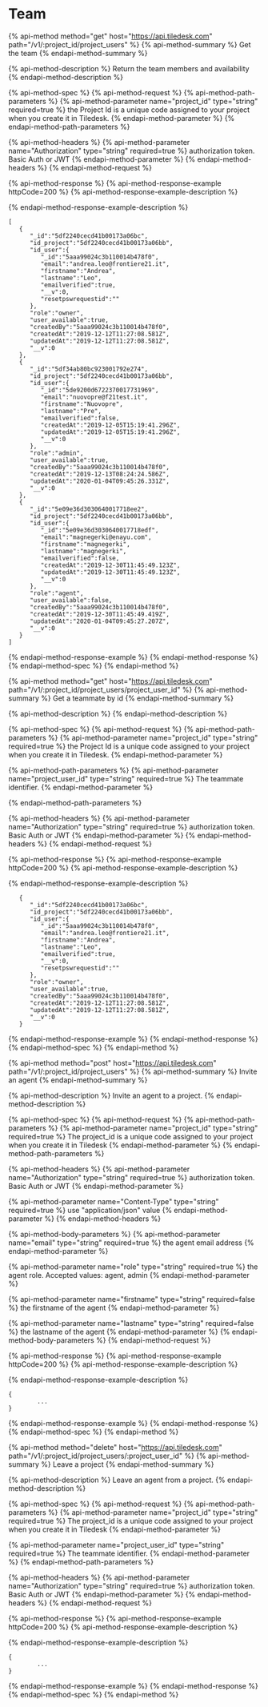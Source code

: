 # Team

{% api-method method="get" host="https://api.tiledesk.com" path="/v1/:project\_id/project\_users" %}
{% api-method-summary %}
Get the team
{% endapi-method-summary %}

{% api-method-description %}
Return the team members and availability
{% endapi-method-description %}

{% api-method-spec %}
{% api-method-request %}
{% api-method-path-parameters %}
{% api-method-parameter name="project\_id" type="string" required=true %}
the Project Id is a unique code assigned to your project when you create it in Tiledesk.
{% endapi-method-parameter %}
{% endapi-method-path-parameters %}

{% api-method-headers %}
{% api-method-parameter name="Authorization" type="string" required=true %}
authorization token. Basic Auth or JWT
{% endapi-method-parameter %}
{% endapi-method-headers %}
{% endapi-method-request %}

{% api-method-response %}
{% api-method-response-example httpCode=200 %}
{% api-method-response-example-description %}

{% endapi-method-response-example-description %}

```text
[
   {
      "_id":"5df2240cecd41b00173a06bc",
      "id_project":"5df2240cecd41b00173a06bb",
      "id_user":{
         "_id":"5aaa99024c3b110014b478f0",
         "email":"andrea.leo@frontiere21.it",
         "firstname":"Andrea",
         "lastname":"Leo",
         "emailverified":true,
         "__v":0,
         "resetpswrequestid":""
      },
      "role":"owner",
      "user_available":true,
      "createdBy":"5aaa99024c3b110014b478f0",
      "createdAt":"2019-12-12T11:27:08.581Z",
      "updatedAt":"2019-12-12T11:27:08.581Z",
      "__v":0
   },
   {
      "_id":"5df34ab80bc923001792e274",
      "id_project":"5df2240cecd41b00173a06bb",
      "id_user":{
         "_id":"5de9200d6722370017731969",
         "email":"nuovopre@f21test.it",
         "firstname":"Nuovopre",
         "lastname":"Pre",
         "emailverified":false,
         "createdAt":"2019-12-05T15:19:41.296Z",
         "updatedAt":"2019-12-05T15:19:41.296Z",
         "__v":0
      },
      "role":"admin",
      "user_available":true,
      "createdBy":"5aaa99024c3b110014b478f0",
      "createdAt":"2019-12-13T08:24:24.586Z",
      "updatedAt":"2020-01-04T09:45:26.331Z",
      "__v":0
   },
   {
      "_id":"5e09e36d3030640017718ee2",
      "id_project":"5df2240cecd41b00173a06bb",
      "id_user":{
         "_id":"5e09e36d3030640017718edf",
         "email":"magnegerki@enayu.com",
         "firstname":"magnegerki",
         "lastname":"magnegerki",
         "emailverified":false,
         "createdAt":"2019-12-30T11:45:49.123Z",
         "updatedAt":"2019-12-30T11:45:49.123Z",
         "__v":0
      },
      "role":"agent",
      "user_available":false,
      "createdBy":"5aaa99024c3b110014b478f0",
      "createdAt":"2019-12-30T11:45:49.419Z",
      "updatedAt":"2020-01-04T09:45:27.207Z",
      "__v":0
   }
]
```
{% endapi-method-response-example %}
{% endapi-method-response %}
{% endapi-method-spec %}
{% endapi-method %}



{% api-method method="get" host="https://api.tiledesk.com" path="/v1/:project\_id/project\_users/project\_user\_id" %}
{% api-method-summary %}
Get a teammate by id
{% endapi-method-summary %}

{% api-method-description %}
{% endapi-method-description %}

{% api-method-spec %}
{% api-method-request %}
{% api-method-path-parameters %}
{% api-method-parameter name="project\_id" type="string" required=true %}
the Project Id is a unique code assigned to your project when you create it in Tiledesk.
{% endapi-method-parameter %}

{% api-method-path-parameters %}
{% api-method-parameter name="project\_user\_id" type="string" required=true %}
The teammate identifier.
{% endapi-method-parameter %}

{% endapi-method-path-parameters %}

{% api-method-headers %}
{% api-method-parameter name="Authorization" type="string" required=true %}
authorization token. Basic Auth or JWT
{% endapi-method-parameter %}
{% endapi-method-headers %}
{% endapi-method-request %}

{% api-method-response %}
{% api-method-response-example httpCode=200 %}
{% api-method-response-example-description %}

{% endapi-method-response-example-description %}

```text
   {
      "_id":"5df2240cecd41b00173a06bc",
      "id_project":"5df2240cecd41b00173a06bb",
      "id_user":{
         "_id":"5aaa99024c3b110014b478f0",
         "email":"andrea.leo@frontiere21.it",
         "firstname":"Andrea",
         "lastname":"Leo",
         "emailverified":true,
         "__v":0,
         "resetpswrequestid":""
      },
      "role":"owner",
      "user_available":true,
      "createdBy":"5aaa99024c3b110014b478f0",
      "createdAt":"2019-12-12T11:27:08.581Z",
      "updatedAt":"2019-12-12T11:27:08.581Z",
      "__v":0
   }
```
{% endapi-method-response-example %}
{% endapi-method-response %}
{% endapi-method-spec %}
{% endapi-method %}



{% api-method method="post" host="https://api.tiledesk.com" path="/v1/:project\_id/project\_users" %}
{% api-method-summary %}
Invite an agent
{% endapi-method-summary %}

{% api-method-description %}
Invite an agent to a project.
{% endapi-method-description %}

{% api-method-spec %}
{% api-method-request %}
{% api-method-path-parameters %}
{% api-method-parameter name="project\_id" type="string" required=true %}
The project\_id is a unique code assigned to your project when you create it in Tiledesk
{% endapi-method-parameter %}
{% endapi-method-path-parameters %}

{% api-method-headers %}
{% api-method-parameter name="Authorization" type="string" required=true %}
authorization token. Basic Auth or JWT
{% endapi-method-parameter %}

{% api-method-parameter name="Content-Type" type="string" required=true %}
use "application/json" value
{% endapi-method-parameter %}
{% endapi-method-headers %}

{% api-method-body-parameters %}
{% api-method-parameter name="email" type="string" required=true %}
the agent email address
{% endapi-method-parameter %}

{% api-method-parameter name="role" type="string" required=true %}
the agent role. Accepted values: agent, admin
{% endapi-method-parameter %}

{% api-method-parameter name="firstname" type="string" required=false %}
the firstname of the agent
{% endapi-method-parameter %}

{% api-method-parameter name="lastname" type="string" required=false %}
the lastname of the agent
{% endapi-method-parameter %}
{% endapi-method-body-parameters %}
{% endapi-method-request %}

{% api-method-response %}
{% api-method-response-example httpCode=200 %}
{% api-method-response-example-description %}

{% endapi-method-response-example-description %}

```text
{  
        ...
}
```
{% endapi-method-response-example %}
{% endapi-method-response %}
{% endapi-method-spec %}
{% endapi-method %}

{% api-method method="delete" host="https://api.tiledesk.com" path="/v1/:project\_id/project\_users/:project\_user\_id" %}
{% api-method-summary %}
Leave a project
{% endapi-method-summary %}

{% api-method-description %}
Leave an agent from a project.
{% endapi-method-description %}

{% api-method-spec %}
{% api-method-request %}
{% api-method-path-parameters %}
{% api-method-parameter name="project\_id" type="string" required=true %}
The project\_id is a unique code assigned to your project when you create it in Tiledesk
{% endapi-method-parameter %}

{% api-method-parameter name="project\_user\_id" type="string" required=true %}
The teammate identifier.
{% endapi-method-parameter %}
{% endapi-method-path-parameters %}

{% api-method-headers %}
{% api-method-parameter name="Authorization" type="string" required=true %}
authorization token. Basic Auth or JWT
{% endapi-method-parameter %}
{% endapi-method-headers %}
{% endapi-method-request %}

{% api-method-response %}
{% api-method-response-example httpCode=200 %}
{% api-method-response-example-description %}

{% endapi-method-response-example-description %}

```text
{  
        ...
}
```
{% endapi-method-response-example %}
{% endapi-method-response %}
{% endapi-method-spec %}
{% endapi-method %}

